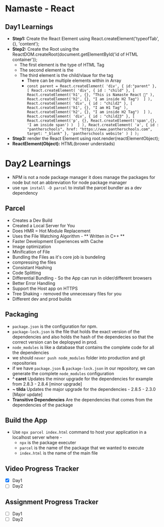 # Namaste - React 
## Day1 Learnings
- **Step1:** Create the React Element using React.createElement('typeofTab',{}, 'content');
- **Step2:** Create the Root using the ReactDOM.createRoot(document.getElementById('id of HTML container'));
    - The first element is the type of HTML Tag 
    - The second element is the
    - The third element is the child/vlaue for the tag 
        - There can be multiple elements within in Array
        - 
            `
                const parent = React.createElement( 'div', { id:"parent" }, [
                        React.createElement(
                            'div', { id : "child" }, [ 
                                React.createElement('h1', {}, "This is Namaste React 🚀" ), 
                                React.createElement('h2', {}, "I am inside H2 Tag") 
                            ]
                        ),
                        React.createElement(
                            'div', { id : "child2" }, [ 
                                React.createElement('h1', {}, "I am H1 Tag" ), 
                                React.createElement('h2', {}, "I am inside H2 Tag") 
                            ]
                        ),
                        React.createElement(
                            'div', { id : "child23" }, [ 
                                React.createElement('p', {}, React.createElement('span',{}, 'I am inside span') ) 
                            ]
                        ),
                        React.createElement(
                            'a', { id : "pantherschools", href: "https://www.pantherschools.com", target: "_blank" }, 'pantherschools website'
                        )
                    ]
                );
            `
- **Step3:** render the React Element using root.render(reactElementObject);
- **ReactElement(Object):** HTML(brower understads)

# Day2 Learnings
- NPM is not a node package manager it does manage the packages for node but not an abbreviation for node package manager
- use `npm install -D parcel` to install the parcel bundler as a dev dependency

## Parcel

- Creates a Dev Build
- Created a Local Server for You
- Does HMR = Hot Module Replacement
- Uses the File Watching Algorithm - ** Written in C++ **
- Faster Development Experiences with Cache
- Image optimization
- Minification of File
- Bundling the Files as it's core job is bundeling 
- compressing the files
- Consistant Hashing
- Code Splitting
- Differential Bundling - So the App can run in older/different browsers
- Better Error Handling
- Support the Host app on HTTPS
- Tree Shaking - removed the unnecessary files for you
- Different dev and prod builds

## Packaging

- `package.json` is the configuration for npm.
- `package-lock.json` is the file that holds the exact version of the dependencies and also holds the hash of the dependecies so that the correct version can be deplopyed in prod.
- `node_modules` is like a database that contains the complete code for all the dependencies
- we should `never push node_modules` folder into production and git repositories
- if we have `package.json` & `package-lock.json` in our repository, we can generate the complete `node_modules` configuration
- **^ caret** Updates the minor upgrade for the dependencies for example from 2.8.3 - 2.8.4 [minor upgrade]
- **~ tilda** Updates the major upgrade for the dependencies - 2.8.5 - 2.3.0 [Major update]
- **Transitive Dependencies** Are the dependencies that comes from the dependencies of the package

## Build the App

- Use `npx parcel index.html` command to host your application in a localhost server where - 
    - `npx` is the package executer 
    - `parcel` is the name of the package that we wanted to execute
    - `index.html` is the name of the main file

## Video Progress Tracker

- [x] Day1
- [ ] Day2

## Assignment Progress Tracker
- [ ] Day1
- [ ] Day2